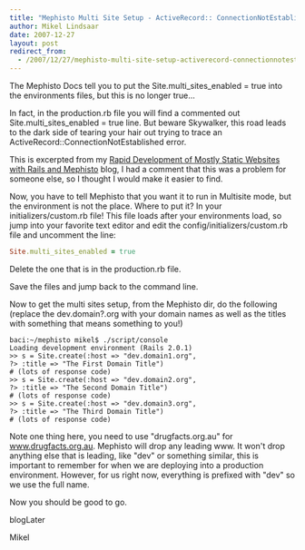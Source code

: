 ```yaml
---
title: "Mephisto Multi Site Setup - ActiveRecord:: ConnectionNotEstablished "
author: Mikel Lindsaar
date: 2007-12-27
layout: post
redirect_from:
  - /2007/12/27/mephisto-multi-site-setup-activerecord-connectionnotestablished
---
```

The Mephisto Docs tell you to put the Site.multi_sites_enabled = true
into the environments files, but this is no longer true...

In fact, in the production.rb file you will find a commented out
Site.multi_sites_enabled = true line. But beware Skywalker, this road
leads to the dark side of tearing your hair out trying to trace an
ActiveRecord::ConnectionNotEstablished error.

This is excerpted from my [Rapid Development of Mostly Static Websites
with Rails and
Mephisto](http://lindsaar.net/2007/12/10/rapid-development-of-mostly-static-websites-with-rails-and-mephisto)
blog, I had a comment that this was a problem for someone else, so I
thought I would make it easier to find.

Now, you have to tell Mephisto that you want it to run in Multisite
mode, but the environment is not the place. Where to put it? In your
initializers/custom.rb file! This file loads after your environments
load, so jump into your favorite text editor and edit the
config/initializers/custom.rb file and uncomment the line:

``` ruby
Site.multi_sites_enabled = true
```

Delete the one that is in the production.rb file.

Save the files and jump back to the command line.

Now to get the multi sites setup, from the Mephisto dir, do the
following (replace the dev.domain?.org with your domain names as well as
the titles with something that means something to you!)

``` shell
baci:~/mephisto mikel$ ./script/console
Loading development environment (Rails 2.0.1)
>> s = Site.create(:host => "dev.domain1.org",
?> :title => "The First Domain Title")
# (lots of response code)
>> s = Site.create(:host => "dev.domain2.org",
?> :title => "The Second Domain Title")
# (lots of response code)
>> s = Site.create(:host => "dev.domain3.org",
?> :title => "The Third Domain Title")
# (lots of response code)
```

Note one thing here, you need to use "drugfacts.org.au" for
www.drugfacts.org.au. Mephisto will drop any leading www. It won't drop
anything else that is leading, like "dev" or something similar, this is
important to remember for when we are deploying into a production
environment. However, for us right now, everything is prefixed with
"dev" so we use the full name.

Now you should be good to go.

blogLater

Mikel

